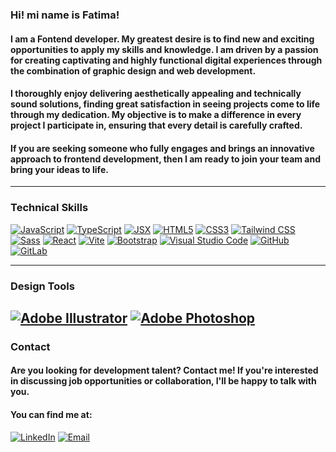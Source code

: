 ### Hi! mi name is Fatima!

#### I am a Fontend developer. My greatest desire is to find new and exciting opportunities to apply my skills and knowledge. I am driven by a passion for creating captivating and highly functional digital experiences through the combination of graphic design and web development.

#### I thoroughly enjoy delivering aesthetically appealing and technically sound solutions, finding great satisfaction in seeing projects come to life through my dedication. My objective is to make a difference in every project I participate in, ensuring that every detail is carefully crafted.

#### If you are seeking someone who fully engages and brings an innovative approach to frontend development, then I am ready to join your team and bring your ideas to life.

---
### Technical Skills

[![JavaScript](https://img.shields.io/badge/JavaScript-333333?logo=javascript&logoColor=yellow&style=for-the-badge&title=)](https://developer.mozilla.org/en-US/docs/Web/JavaScript)
[![TypeScript](https://img.shields.io/badge/TypeScript-333333?logo=typescript&logoColor=blue&style=for-the-badge&title=)](https://www.typescriptlang.org/)
[![JSX](https://img.shields.io/badge/JSX-%23333333?logo=react&logoColor=blue&style=for-the-badge&title=)](https://reactjs.org/docs/introducing-jsx.html)
[![HTML5](https://img.shields.io/badge/HTML5-333333?logo=html5&logoColor=orange&style=for-the-badge&title=)](https://developer.mozilla.org/en-US/docs/Web/HTML)
[![CSS3](https://img.shields.io/badge/CSS3-333333?logo=css3&logoColor=blue&style=for-the-badge&title=)](https://developer.mozilla.org/en-US/docs/Web/CSS)
[![Tailwind CSS](https://img.shields.io/badge/Tailwind%20CSS-333333?logo=tailwind-css&logoColor=teal&style=for-the-badge&title=)](https://tailwindcss.com/)
[![Sass](https://img.shields.io/badge/Sass-333333?logo=sass&logoColor=pink&style=for-the-badge&title=)](https://sass-lang.com/)
[![React](https://img.shields.io/badge/React-333333?logo=react&logoColor=cyan&style=for-the-badge&title=)](https://reactjs.org/)
[![Vite](https://img.shields.io/badge/Vite-333333?logo=vite&logoColor=white&style=for-the-badge&title=)](https://vitejs.dev/)
[![Bootstrap](https://img.shields.io/badge/Bootstrap-333333?logo=bootstrap&logoColor=purple&style=for-the-badge&title=)](https://getbootstrap.com/)
[![Visual Studio Code](https://img.shields.io/badge/VS%20Code-333333?logo=visual-studio-code&logoColor=blue&style=for-the-badge&title=)](https://code.visualstudio.com/)
[![GitHub](https://img.shields.io/badge/GitHub-333333?logo=github&logoColor=white&style=for-the-badge&title=)](https://github.com/)
[![GitLab](https://img.shields.io/badge/GitLab-333333?logo=gitlab&logoColor=white&style=for-the-badge&title=)](https://gitlab.com/)




---
### Design Tools

[![Adobe Illustrator](https://img.shields.io/badge/Adobe%20Illustrator-333333?logo=adobe%20illustrator&logoColor=FF9A00&style=for-the-badge&title=)](https://www.adobe.com/products/illustrator.html)
[![Adobe Photoshop](https://img.shields.io/badge/Adobe%20Photoshop-333333?logo=adobe%20photoshop&logoColor=31A8FF&style=for-the-badge&title=)](https://www.adobe.com/products/photoshop.html)
---
### Contact

#### Are you looking for development talent? Contact me! If you're interested in discussing job opportunities or collaboration, I'll be happy to talk with you. 
#### You can find me at:

[![LinkedIn](https://img.shields.io/badge/LinkedIn-F%C3%A1tima%20Ch%C3%A1vez-blue?logo=linkedin&style=for-the-badge&logoColor=blue)](https://www.linkedin.com/in/fatima-chavez-2a4805281/)
[![Email](https://img.shields.io/badge/Email-fatimachavezmoron%40gmail.com-red?logo=gmail&style=for-the-badge)](mailto:fatimachavezmoron@gmail.com)
